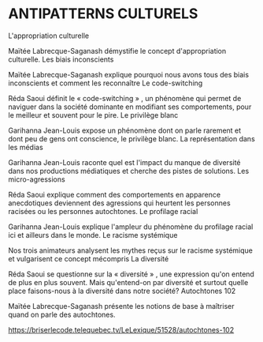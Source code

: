# ANTIPATTERNS CULTURELS

L'appropriation culturelle

Maïtée Labrecque-Saganash démystifie le concept d'appropriation culturelle.
Les biais inconscients

Maïtée Labrecque-Saganash explique pourquoi nous avons tous des biais inconscients et comment les reconnaître
Le code-switching

Réda Saoui définit le « code-switching » , un phénomène qui permet de naviguer dans la société dominante en modifiant ses comportements, pour le meilleur et souvent pour le pire.
Le privilège blanc

Garihanna Jean-Louis expose un phénomène dont on parle rarement et dont peu de gens ont conscience, le privilège blanc.
La représentation dans les médias

Garihanna Jean-Louis raconte quel est l'impact du manque de diversité dans nos productions médiatiques et cherche des pistes de solutions.
Les micro-agressions

Réda Saoui explique comment des comportements en apparence anecdotiques deviennent des agressions qui heurtent les personnes racisées ou les personnes autochtones.
Le profilage racial

Garihanna Jean-Louis explique l'ampleur du phénomène du profilage racial ici et ailleurs dans le monde.
Le racisme systémique

Nos trois animateurs analysent les mythes reçus sur le racisme systémique et vulgarisent ce concept mécompris
La diversité

Réda Saoui se questionne sur la « diversité » , une expression qu'on entend de plus en plus souvent. Mais qu'entend-on par diversité et surtout quelle place faisons-nous à la diversité dans notre société?
Autochtones 102

Maïtée Labrecque-Saganash présente les notions de base à maîtriser quand on parle des autochtones.


https://briserlecode.telequebec.tv/LeLexique/51528/autochtones-102
